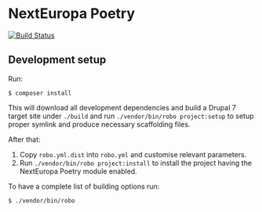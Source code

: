 # NextEuropa Poetry

[![Build Status](https://travis-ci.org/ec-europa/nexteuropa_poetry.svg?branch=master)](https://travis-ci.org/ec-europa/nexteuropa_poetry)

## Development setup

Run:

```
$ composer install
```

This will download all development dependencies and build a Drupal 7 target site under `./build` and run
`./vendor/bin/robo project:setup` to setup proper symlink and produce necessary scaffolding files.

After that:

1. Copy `robo.yml.dist` into `robo.yml` and customise relevant parameters.
2. Run `./vendor/bin/robo project:install` to install the project having the NextEuropa Poetry module enabled.

To have a complete list of building options run:

```
$ ./vendor/bin/robo
```
